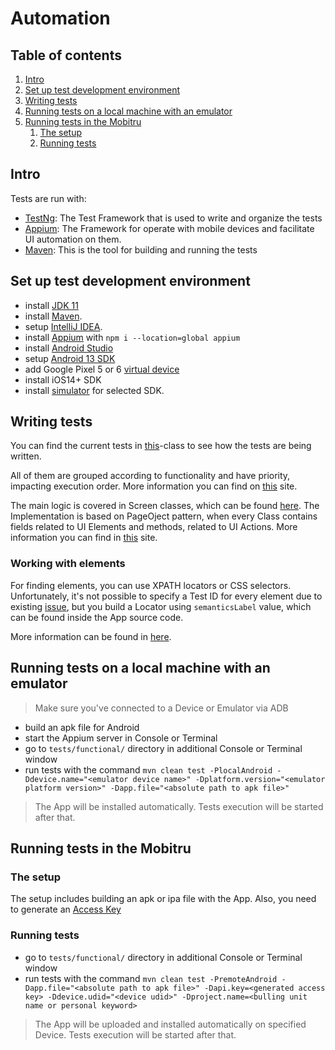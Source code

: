 # Automation

## Table of contents
1. [Intro](#intro)
1. [Set up test development environment](#set-up-test-development-environment)
1. [Writing tests](#writing-tests)
1. [Running tests on a local machine with an emulator](#running-tests-on-a-local-machine-with-an-emulator)
1. [Running tests in the Mobitru](#running-tests-in-the-mobitru)
    1. [The setup](#the-setup)
    1. [Running tests](#running-tests)


## Intro
Tests are run with:

* [TestNg](https://testng.org/doc/): The Test Framework that is used to write and organize the tests
* [Appium](https://appium.io/docs/en/2.0/): The Framework for operate with mobile devices and facilitate UI automation on them.
* [Maven](https://testng.org/doc//): This is the tool for building and running the tests

## Set up test development environment

- install [JDK 11](https://www.oracle.com/java/technologies/javase/jdk11-archive-downloads.html)
- install [Maven](https://maven.apache.org/install.html).
- setup [IntelliJ IDEA](https://www.jetbrains.com/help/idea/installation-guide.html).
- install [Appium](https://github.com/appium/appium) with `npm i --location=global appium`
- install [Android Studio](https://developer.android.com/studio/#downloads)
- setup [Android 13 SDK](https://developer.android.com/about/versions/13/setup-sdk)
- add Google Pixel 5 or 6 [virtual device](https://developer.android.com/studio/run/managing-avds)
- install iOS14+ SDK
- install [simulator](https://developer.apple.com/documentation/xcode/installing-additional-simulator-runtimes) for selected SDK.

## Writing tests
You can find the current tests in [this](../tests/functional/src/test/java/com/mobitru/tests/SmokeNativeTests.java)-class to see how the tests are being written.

All of them are grouped according to functionality and have priority, impacting execution order.
More information you can find on [this](https://testng.org/doc/documentation-main.html#test-groups) site.

The main logic is covered in Screen classes, which can be found [here](../tests/functional/src/test/java/com/mobitru/screen/). 
The Implementation is based on PageOject pattern, when every Class contains fields related to UI Elements and methods, related to UI Actions.
More information you can find in [this](https://github.com/appium/java-client/blob/master/docs/Page-objects.md) site.

### Working with elements
For finding elements, you can use XPATH locators or CSS selectors.
Unfortunately, it's not possible to specify a Test ID for every element due to existing [issue](https://github.com/flutter/flutter/issues/17988), but you build a Locator using ```semanticsLabel``` value, which can be found inside the App source code.

More information can be found in [here](https://api.flutter.dev/flutter/widgets/Text/semanticsLabel.html).

## Running tests on a local machine with an emulator
> Make sure you've connected to a Device or Emulator via ADB

- build an apk file for Android
- start the Appium server in Console or Terminal
- go to ```tests/functional/``` directory in additional Console or Terminal window
- run tests with the command ```mvn clean test -PlocalAndroid -Ddevice.name="<emulator device name>" -Dplatform.version="<emulator platform version>" -Dapp.file="<absolute path to apk file>"```

> The App will be installed automatically.
> Tests execution will be started after that.

## Running tests in the Mobitru

### The setup
The setup includes building an apk or ipa file with the App.
Also, you need to generate an [Access Key](https://docs.mobitru.com/access-key/)

### Running tests
- go to ```tests/functional/``` directory in additional Console or Terminal window
- run tests with the command ```mvn clean test -PremoteAndroid -Dapp.file="<absolute path to apk file>" -Dapi.key=<generated access key> -Ddevice.udid="<device udid>" -Dproject.name=<bulling unit name or personal keyword>```

> The App will be uploaded and installed automatically on specified Device.
> Tests execution will be started after that.

